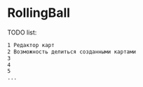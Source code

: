 # RollingBall
TODO list:
```bash
1 Редактор карт
2 Возможность делиться созданными картами
3 
4 
5 
...
```

